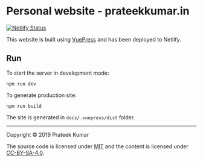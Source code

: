 # Personal website - prateekkumar.in

[![Netlify Status](https://api.netlify.com/api/v1/badges/44152a20-9a2b-43eb-9cad-6032c333595c/deploy-status)](https://app.netlify.com/sites/prateekkumar/deploys)

This website is built using [VuePress](https://vuepress.vuejs.org/) and has been deployed to Netlify.

## Run

To start the server in development mode:

```shell
npm run dev
```

To generate production site:

```shell
npm run build
```

The site is generated in `docs/.vuepress/dist` folder.

---
Copyright &copy; 2019 Prateek Kumar

The source code is licensed under [MIT](LICENSE) and the content is licensed under [CC-BY-SA-4.0](https://choosealicense.com/licenses/cc-by-sa-4.0/).
